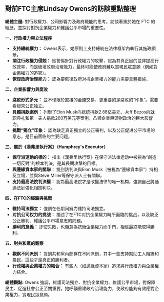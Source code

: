 ## 對前FTC主席Lindsay Owens的訪談重點整理

**總體主題:** 對行政權力、公司影響力及政府職能的思考。訪談著重於她在 FTC 的經歷，並探討對抗企業權力和維護公平市場的重要性。

**一、行政權力與立法程序**

*   **支持總統權力：** Owens表示，她原則上支持總統在法律框架內執行其施政願景。
*   **關注行政權力侵蝕：** 她警惕針對行政權力的攻擊，認為其真正目的並非提高行政效率，而是破壞政府治理能力，最終可能使政府難以實現民眾意願（例如對企業權力的追究）。
*   **恢復政府治理能力：** 認為要恢復政府对抗企業權力的能力需要具體措施。

**二、企業影響力與腐敗**

*   **腐败形式多元：** 並不僅限於直接的金錢交易，更重要的是腐败的“印象”。需要看起來公正独立。
*   **具體捐款案例：** 列舉了Elon Musk向總統捐款2.88亿美元、Jeff Bezos向就职典礼和第一夫人捐款200万美元等案例，凸顯企業巨頭對政治的巨大影響力。
*   **挑戰“獨立”印象：** 認為缺乏真正獨立的公正審判，以及公正促进公平市場的意志，是目前面临的主要问题。

**三、關於《漢弗里執行案》（Humphrey's Executor）**

*   **保守派運動的標的：** 指出《漢弗里執行案》在保守派法律运动中被視為“創造一切反對”的根本判決，是其長期攻擊的目標。
*   **與邊緣資本家的關聯：** 提到該判決與Elon Musk（被視為“邊緣資本家”）持相反立場，並與Steve Miller等保守派人士有關聯。
*   **支持最高法院判決權：** 認為最高法院才是改變法律的唯一机构，強調自己將通過法庭強化相關判決。

**四、在FTC的經驗與挑戰**

*   **維持司法獨立：** 強調在任期间努力维持司法獨立。
*   **对抗公司权力的挑战：** 描述了在FTC对抗企業權力時所面臨的挑战，以及缺乏公正審判、維護公平市場意志的問題。
*   **勝利的意義：** 即使失敗，也願意為抗衡企業權力而爭鬥，相信最終能取得勝利。

**五、對共和黨的觀察**

*   **觀察不同派別：** 提到共和黨內部存在不同派別，其中一些支持幫助工人階級和農民，這些才是真正的勝利者。
*   **行政權與企業權力的結合：** 有些人（如邊緣資本家）追求將行政權力與企業權力結合。

**總體觀點:** Owens 強調，維護司法獨立、對抗企業權力、維護公平市場，對保障民主、促進社會公正至關重要。她呼籲重建政府治理能力，使政府能夠有效應對企業權力，實現民眾意願。